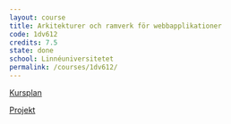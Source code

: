 ```yaml
---
layout: course
title: Arkitekturer och ramverk för webbapplikationer
code: 1dv612
credits: 7.5
state: done
school: Linnéuniversitetet
permalink: /courses/1dv612/
---
```


[Kursplan](/files/courseplan/1dv612.pdf)

[Projekt]()